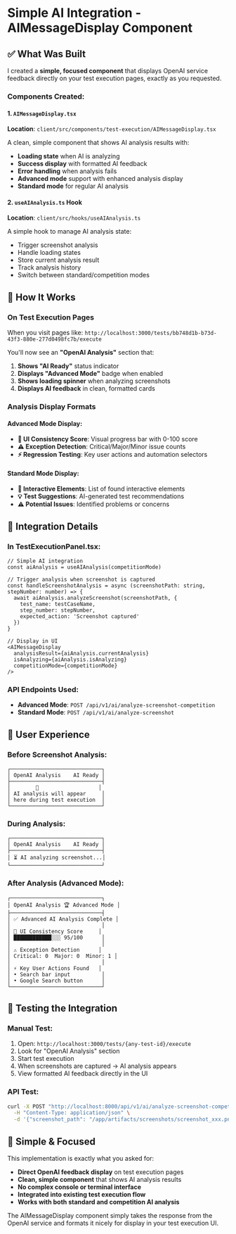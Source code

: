 # Simple AI Integration - AIMessageDisplay Component

## ✅ What Was Built

I created a **simple, focused component** that displays OpenAI service feedback directly on your test execution pages, exactly as you requested.

### Components Created:

#### 1. `AIMessageDisplay.tsx`
**Location**: `client/src/components/test-execution/AIMessageDisplay.tsx`

A clean, simple component that shows AI analysis results with:
- **Loading state** when AI is analyzing
- **Success display** with formatted AI feedback
- **Error handling** when analysis fails
- **Advanced mode** support with enhanced analysis display
- **Standard mode** for regular AI analysis

#### 2. `useAIAnalysis.ts` Hook  
**Location**: `client/src/hooks/useAIAnalysis.ts`

A simple hook to manage AI analysis state:
- Trigger screenshot analysis 
- Handle loading states
- Store current analysis result
- Track analysis history
- Switch between standard/competition modes

## 🎯 How It Works

### On Test Execution Pages
When you visit pages like: `http://localhost:3000/tests/bb748d1b-b73d-43f3-880e-277d0498fc7b/execute`

You'll now see an **"OpenAI Analysis"** section that:

1. **Shows "AI Ready"** status indicator
2. **Displays "Advanced Mode"** badge when enabled  
3. **Shows loading spinner** when analyzing screenshots
4. **Displays AI feedback** in clean, formatted cards

### Analysis Display Formats

#### Advanced Mode Display:
- **🎯 UI Consistency Score**: Visual progress bar with 0-100 score
- **⚠️ Exception Detection**: Critical/Major/Minor issue counts
- **⚡ Regression Testing**: Key user actions and automation selectors

#### Standard Mode Display:
- **🎯 Interactive Elements**: List of found interactive elements
- **💡 Test Suggestions**: AI-generated test recommendations  
- **⚠️ Potential Issues**: Identified problems or concerns

## 🔧 Integration Details

### In TestExecutionPanel.tsx:
```tsx
// Simple AI integration
const aiAnalysis = useAIAnalysis(competitionMode)

// Trigger analysis when screenshot is captured
const handleScreenshotAnalysis = async (screenshotPath: string, stepNumber: number) => {
  await aiAnalysis.analyzeScreenshot(screenshotPath, {
    test_name: testCaseName,
    step_number: stepNumber,
    expected_action: 'Screenshot captured'
  })
}

// Display in UI
<AIMessageDisplay 
  analysisResult={aiAnalysis.currentAnalysis}
  isAnalyzing={aiAnalysis.isAnalyzing}
  competitionMode={competitionMode}
/>
```

### API Endpoints Used:
- **Advanced Mode**: `POST /api/v1/ai/analyze-screenshot-competition`
- **Standard Mode**: `POST /api/v1/ai/analyze-screenshot`

## 📱 User Experience

### Before Screenshot Analysis:
```
┌─────────────────────────────┐
│ OpenAI Analysis    AI Ready │
├─────────────────────────────┤
│        🤖                   │
│ AI analysis will appear     │
│ here during test execution  │
└─────────────────────────────┘
```

### During Analysis:
```
┌─────────────────────────────┐
│ OpenAI Analysis    AI Ready │
├─────────────────────────────┤
│ ⏳ AI analyzing screenshot...│
└─────────────────────────────┘
```

### After Analysis (Advanced Mode):
```
┌─────────────────────────────┐
│ OpenAI Analysis 🏆 Advanced Mode │
├─────────────────────────────┤
│ ✅ Advanced AI Analysis Complete │
│                             │
│ 🎯 UI Consistency Score     │
│ ████████████░░░ 95/100      │
│                             │
│ ⚠️ Exception Detection      │
│ Critical: 0  Major: 0  Minor: 1 │
│                             │
│ ⚡ Key User Actions Found   │
│ • Search bar input          │
│ • Google Search button      │
└─────────────────────────────┘
```

## 🎪 Testing the Integration

### Manual Test:
1. Open: `http://localhost:3000/tests/{any-test-id}/execute`
2. Look for "OpenAI Analysis" section
3. Start test execution 
4. When screenshots are captured → AI analysis appears
5. View formatted AI feedback directly in the UI

### API Test:
```bash
curl -X POST "http://localhost:8000/api/v1/ai/analyze-screenshot-competition" \
  -H "Content-Type: application/json" \
  -d '{"screenshot_path": "/app/artifacts/screenshots/screenshot_xxx.png"}'
```

## 🎯 Simple & Focused

This implementation is exactly what you asked for:
- **Direct OpenAI feedback display** on test execution pages
- **Clean, simple component** that shows AI analysis results
- **No complex console or terminal interface**
- **Integrated into existing test execution flow**
- **Works with both standard and competition AI analysis**

The AIMessageDisplay component simply takes the response from the OpenAI service and formats it nicely for display in your test execution UI.